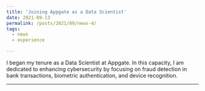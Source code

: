 ```yaml
---
title: 'Joining Appgate as a Data Scientist'
date: 2021-09-13
permalink: /posts/2021/09/news-4/
tags:
  - news
  - experience

---
```


I began my tenure as a Data Scientist at Appgate. In this capacity, I am dedicated to enhancing cybersecurity by focusing on fraud detection in bank transactions, biometric authentication, and device recognition.

------
